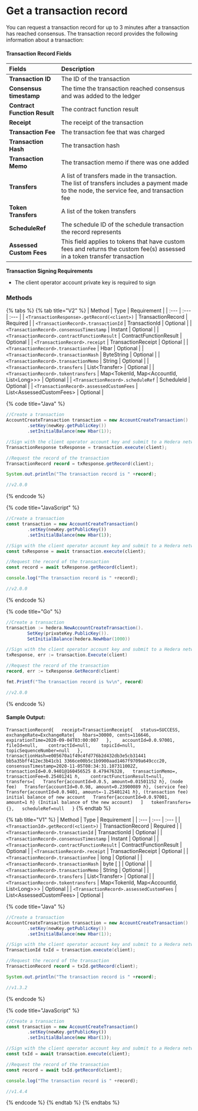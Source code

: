 # Get a transaction record

You can request a transaction record for up to 3 minutes after a transaction has reached consensus. The transaction record provides the following information about a transaction:

#### Transaction Record Fields

| Fields | Description |
| :--- | :--- |
| **Transaction ID** | The ID of the transaction |
| **Consensus timestamp** | The time the transaction reached consensus and was added to the ledger |
| **Contract Function Result** | The contract function result |
| **Receipt** | The receipt of the transaction |
| **Transaction Fee** | The transaction fee that was charged |
| **Transaction Hash** | The transaction hash |
| **Transaction Memo** | The transaction memo if there was one added |
| **Transfers** | A list of transfers made in the transaction. The list of transfers includes a payment made to the node, the service fee, and transaction fee |
| **Token Transfers** | A list of the token transfers  |
| **ScheduleRef** | The schedule ID of the schedule transaction the record represents |
| **Assessed Custom Fees** | This field applies to tokens that have custom fees and returns the custom fee\(s\) assessed in a token transfer transaction |

**Transaction Signing Requirements**

* The client operator account private key is required to sign

### Methods

{% tabs %}
{% tab title="V2" %}
| Method | Type | Requirement |
| :--- | :--- | :--- |
| `<TransactionResponse>.getRecord(<client>)` | TransactionRecord | Required |
| `<TransactionRecord>.transactionId` | TransactionId | Optional |
| `<TransactionRecord>.consensusTimestamp` | Instant | Optional |
| `<TransactionRecord>.contractFunctionResult` | ContractFunctionResult | Optional |
| `<TransactionRecord>.receipt` | TransactionReceipt | Optional |
| `<TransactionRecord>.transactionFee` | Hbar | Optional |
| `<TransactionRecord>.transactionHash` | ByteString | Optional |
| `<TransactionRecord>.transactionMemo` | String | Optional |
| `<TransactionRecord>.transfers` | List&lt;Transfer&gt; | Optional |
| `<TransactionRecord>.tokentransfers` | Map&lt;TokenId, Map&lt;AccountId, List&lt;Long&gt;&gt;&gt; | Optional |
| `<TransactionRecord>.scheduleRef` | ScheduleId | Optional |
| `<TransactionRecord>.assessedCustomFees` | List&lt;AssessedCustomFees&gt; | Optional |

{% code title="Java" %}
```java
//Create a transaction
AccountCreateTransaction transaction = new AccountCreateTransaction()
        .setKey(newKey.getPublicKey())
        .setInitialBalance(new Hbar(1));

//Sign with the client operator account key and submit to a Hedera network
TransactionResponse txResponse = transaction.execute(client);

//Request the record of the transaction
TransactionRecord record = txResponse.getRecord(client);

System.out.println("The transaction record is " +record);

//v2.0.0
```
{% endcode %}

{% code title="JavaScript" %}
```javascript
//Create a transaction
const transaction = new AccountCreateTransaction()
        .setKey(newKey.getPublicKey())
        .setInitialBalance(new Hbar(1));

//Sign with the client operator account key and submit to a Hedera network
const txResponse = await transaction.execute(client);

//Request the record of the transaction
const record = await txResponse.getRecord(client);

console.log("The transaction record is " +record);

//v2.0.0
```
{% endcode %}

{% code title="Go" %}
```java
//Create a transaction
transaction := hedera.NewAccountCreateTransaction().
		SetKey(privateKey.PublicKey()).
		SetInitialBalance(hedera.NewHbar(1000))

//Sign with the client operator account key and submit to a Hedera network
txResponse, err := transaction.Execute(client)

//Request the record of the transaction
record, err := txResponse.GetRecord(client)

fmt.Printf("The transaction record is %v\n", record)

//v2.0.0
```
{% endcode %}

#### Sample Output:

`TransactionRecord{  
     receipt=TransactionReceipt{  
          status=SUCCESS,   
          exchangeRate=ExchangeRate{  
               hbars=30000, cents=116646,   
               expirationTime=2020-09-04T03:00:007  
          },   
         accountId=0.0.97001,   
         fileId=null,   
         contractId=null,   
         topicId=null,   
         topicSequenceNumber=null  
    },                    
    transactionHash=e005670a1f49c4fd776b2d432db3e5cb31441 bb5a35bff412ec3b41cb1 3366ce00b5c1b9900aad1467f9709a649ccc20,   
     consensusTimestamp=2020-11-05T08:34:31.107311002Z,  
     transactionId=0.0.9401@160456525 8.479476328,  
     transactionMemo=,   
     transactionFee=0.25401241 ℏ,   
     contractFunctionResult=null,   
     transfers=[  
          Transfer{accountId=0.0.5, amount=0.01501152 ℏ}, (node fee)  
          Transfer{accountId=0.0.98, amount=0.23900089 ℏ}, (service fee)  
          Transfer{accountId=0.0.9401, amount=-1.25401241 ℏ}, (transaction fee) initial balance of new account  
          Transfer{accountId=0.0.97001, amount=1 ℏ} (Initial balance of the new account)  
     ]  
     tokenTransfers={},  
     scheduleRef=null  
}`
{% endtab %}

{% tab title="V1" %}
| Method | Type | Requirement |
| :--- | :--- | :--- |
| `<TransactionId>.getRecord(<client>)` | TransactionRecord | Required |
| `<TransactionRecord>.transactionId` | TransactionId | Optional |
| `<TransactionRecord>.consensusTimestamp` | Instant | Optional |
| `<TransactionRecord>.contractFunctionResult` | ContractFunctionResult | Optional |
| `<TransactionRecord>.receipt` | TransactionReceipt | Optional |
| `<TransactionRecord>.transactionFee` | long | Optional |
| `<TransactionRecord>.transactionHash` | byte \[ \] | Optional |
| `<TransactionRecord>.transactionMemo` | String | Optional |
| `<TransactionRecord>.transfers` | List&lt;Transfer&gt; | Optional |
| `<TransactionRecord>.tokentransfers` | Map&lt;TokenId, Map&lt;AccountId, List&lt;Long&gt;&gt;&gt; | Optional |
| `<TransactionRecord>.assessedCustomFees` | List&lt;AssessedCustomFees&gt; | Optional |

{% code title="Java" %}
```java
//Create a transaction
AccountCreateTransaction transaction = new AccountCreateTransaction()
        .setKey(newKey.getPublicKey())
        .setInitialBalance(new Hbar(1));

//Sign with the client operator account key and submit to a Hedera network
TransactionId txId = transaction.execute(client);

//Request the record of the transaction
TransactionRecord record = txId.getRecord(client);

System.out.println("The transaction record is " +record);

//v1.3.2
```
{% endcode %}

{% code title="JavaScript" %}
```javascript
//Create a transaction
const transaction = new AccountCreateTransaction()
        .setKey(newKey.getPublicKey())
        .setInitialBalance(new Hbar(1));

//Sign with the client operator account key and submit to a Hedera network
const txId = await transaction.execute(client);

//Request the record of the transaction
const record = await txId.getRecord(client);

console.log("The transaction record is " +record);

//v1.4.4
```
{% endcode %}
{% endtab %}
{% endtabs %}

## 

